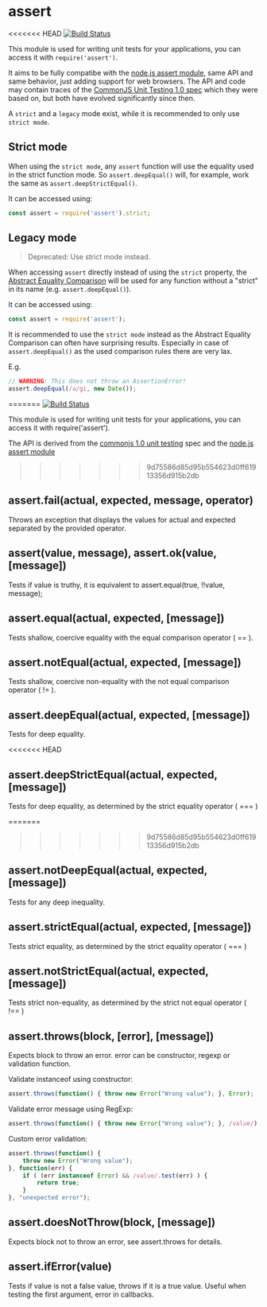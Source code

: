 # assert

<<<<<<< HEAD
[![Build Status](https://travis-ci.org/browserify/commonjs-assert.svg?branch=master)](https://travis-ci.org/browserify/commonjs-assert)

This module is used for writing unit tests for your applications, you can access it with `require('assert')`.

It aims to be fully compatibe with the [node.js assert module](http://nodejs.org/api/assert.html), same API and same behavior, just adding support for web browsers.
The API and code may contain traces of the [CommonJS Unit Testing 1.0 spec](http://wiki.commonjs.org/wiki/Unit_Testing/1.0) which they were based on, but both have evolved significantly since then.

A `strict` and a `legacy` mode exist, while it is recommended to only use `strict mode`.

## Strict mode

When using the `strict mode`, any `assert` function will use the equality used in the strict function mode. So `assert.deepEqual()` will, for example, work the same as `assert.deepStrictEqual()`.

It can be accessed using:

```js
const assert = require('assert').strict;
```

## Legacy mode

> Deprecated: Use strict mode instead.

When accessing `assert` directly instead of using the `strict` property, the
[Abstract Equality Comparison](https://tc39.github.io/ecma262/#sec-abstract-equality-comparison) will be used for any function without a
"strict" in its name (e.g. `assert.deepEqual()`).

It can be accessed using:

```js
const assert = require('assert');
```

It is recommended to use the `strict mode` instead as the Abstract Equality Comparison can often have surprising results. Especially
in case of `assert.deepEqual()` as the used comparison rules there are very lax.

E.g.

```js
// WARNING: This does not throw an AssertionError!
assert.deepEqual(/a/gi, new Date());
```

=======
[![Build Status](https://travis-ci.org/defunctzombie/commonjs-assert.svg?branch=master)](https://travis-ci.org/defunctzombie/commonjs-assert)

This module is used for writing unit tests for your applications, you can access it with require('assert').

The API is derived from the [commonjs 1.0 unit testing](http://wiki.commonjs.org/wiki/Unit_Testing/1.0) spec and the [node.js assert module](http://nodejs.org/api/assert.html)
>>>>>>> 9d75586d85d95b554623d0ff61913356d915b2db

## assert.fail(actual, expected, message, operator)
Throws an exception that displays the values for actual and expected separated by the provided operator.

## assert(value, message), assert.ok(value, [message])
Tests if value is truthy, it is equivalent to assert.equal(true, !!value, message);

## assert.equal(actual, expected, [message])
Tests shallow, coercive equality with the equal comparison operator ( == ).

## assert.notEqual(actual, expected, [message])
Tests shallow, coercive non-equality with the not equal comparison operator ( != ).

## assert.deepEqual(actual, expected, [message])
Tests for deep equality.

<<<<<<< HEAD
## assert.deepStrictEqual(actual, expected, [message])
Tests for deep equality, as determined by the strict equality operator ( === )

=======
>>>>>>> 9d75586d85d95b554623d0ff61913356d915b2db
## assert.notDeepEqual(actual, expected, [message])
Tests for any deep inequality.

## assert.strictEqual(actual, expected, [message])
Tests strict equality, as determined by the strict equality operator ( === )

## assert.notStrictEqual(actual, expected, [message])
Tests strict non-equality, as determined by the strict not equal operator ( !== )

## assert.throws(block, [error], [message])
Expects block to throw an error. error can be constructor, regexp or validation function.

Validate instanceof using constructor:

```javascript
assert.throws(function() { throw new Error("Wrong value"); }, Error);
```

Validate error message using RegExp:

```javascript
assert.throws(function() { throw new Error("Wrong value"); }, /value/);
```

Custom error validation:

```javascript
assert.throws(function() {
    throw new Error("Wrong value");
}, function(err) {
    if ( (err instanceof Error) && /value/.test(err) ) {
        return true;
    }
}, "unexpected error");
```

## assert.doesNotThrow(block, [message])
Expects block not to throw an error, see assert.throws for details.

## assert.ifError(value)
Tests if value is not a false value, throws if it is a true value. Useful when testing the first argument, error in callbacks.
